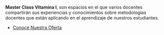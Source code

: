 **Master Class Vitamina I**, son espacios en el que varios docentes compartirán sus experiencias y conocimientos sobre metodologías docentes que están aplicando en el aprendizaje de nuestros estudiantes.


- [Conoce Nuestra Oferta]()